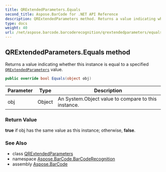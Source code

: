 ```yaml
---
title: QRExtendedParameters.Equals
second_title: Aspose.BarCode for .NET API Reference
description: QRExtendedParameters method. Returns a value indicating whether this instance is equal to a specified QRExtendedParameters value
type: docs
weight: 40
url: /net/aspose.barcode.barcoderecognition/qrextendedparameters/equals/
---
```

## QRExtendedParameters.Equals method

Returns a value indicating whether this instance is equal to a specified [`QRExtendedParameters`](../) value.

```csharp
public override bool Equals(object obj)
```

| Parameter | Type | Description |
| --- | --- | --- |
| obj | Object | An System.Object value to compare to this instance. |

### Return Value

**true** if obj has the same value as this instance; otherwise, **false**.

### See Also

* class [QRExtendedParameters](../)
* namespace [Aspose.BarCode.BarCodeRecognition](../../qrextendedparameters/)
* assembly [Aspose.BarCode](../../../)


